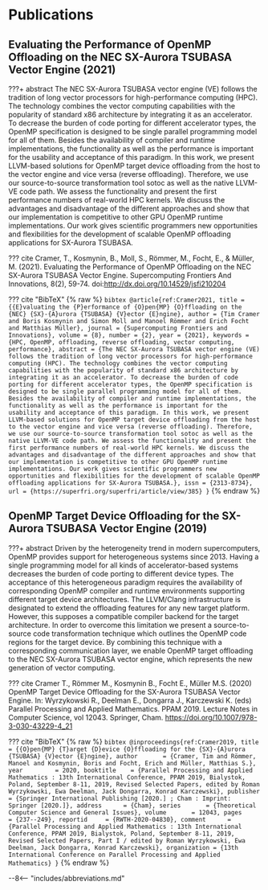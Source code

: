 # Publications

## Evaluating the Performance of OpenMP Offloading on the NEC SX-Aurora TSUBASA Vector Engine (2021)
???+ abstract
     The NEC SX-Aurora TSUBASA vector engine (VE) follows the tradition of long vector processors for high-performance computing (HPC). The technology combines the vector computing capabilities with the popularity of standard x86 architecture by integrating it as an accelerator. To decrease the burden of code porting for different accelerator types, the OpenMP specification is designed to be single parallel programming model for all of them. Besides the availability of compiler and runtime implementations, the functionality as well as the performance is important for the usability and acceptance of this paradigm. In this work, we present LLVM-based solutions for OpenMP target device offloading from the host to the vector engine and vice versa (reverse offloading). Therefore, we use our source-to-source transformation tool sotoc as well as the native LLVM-VE code path. We assess the functionality and present the first performance numbers of real-world HPC kernels. We discuss the advantages and disadvantage of the different approaches and show that our implementation is competitive to other GPU OpenMP runtime implementations. Our work gives scientific programmers new opportunities and flexibilities for the development of scalable OpenMP offloading applications for SX-Aurora TSUBASA.

??? cite
    Cramer, T., Kosmynin, B., Moll, S., Römmer, M., Focht, E., & Müller, M. (2021). Evaluating the Performance of OpenMP Offloading on the NEC SX-Aurora TSUBASA Vector Engine. Supercomputing Frontiers And Innovations, 8(2), 59-74. doi:http://dx.doi.org/10.14529/jsfi210204

??? cite "BibTeX"
    {% raw %}
    ``` bibtex
    @article{ref:Cramer2021,
    title = {{E}valuating the {P}erformance of {O}pen{MP} {O}ffloading on the {NEC} {SX}-{A}urora {TSUBASA} {V}ector {E}ngine},
    author = {Tim Cramer and Boris Kosmynin and Simon Moll and Manoel Römmer and Erich Focht and Matthias Müller},
    journal = {Supercomputing Frontiers and Innovations},
    volume = {8},
    number = {2},
    year = {2021},
    keywords = {HPC, OpenMP, offloading, reverse offloading, vector computing, performance},
    abstract = {The NEC SX-Aurora TSUBASA vector engine (VE) follows the tradition of long vector processors for high-performance computing (HPC). The technology combines the vector computing capabilities with the popularity of standard x86 architecture by integrating it as an accelerator. To decrease the burden of code porting for different accelerator types, the OpenMP specification is designed to be single parallel programming model for all of them. Besides the availability of compiler and runtime implementations, the functionality as well as the performance is important for the usability and acceptance of this paradigm. In this work, we present LLVM-based solutions for OpenMP target device offloading from the host to the vector engine and vice versa (reverse offloading). Therefore, we use our source-to-source transformation tool sotoc as well as the native LLVM-VE code path. We assess the functionality and present the first performance numbers of real-world HPC kernels. We discuss the advantages and disadvantage of the different approaches and show that our implementation is competitive to other GPU OpenMP runtime implementations. Our work gives scientific programmers new opportunities and flexibilities for the development of scalable OpenMP offloading applications for SX-Aurora TSUBASA.},
    issn = {2313-8734},
    url = {https://superfri.org/superfri/article/view/385}
    }
    ```
    {% endraw %}
## OpenMP Target Device Offloading for the SX-Aurora TSUBASA Vector Engine (2019)
???+ abstract
     Driven by the heterogeneity trend in modern supercomputers, OpenMP provides support for heterogeneous systems since 2013. Having a single programming model for all kinds of accelerator-based systems decreases the burden of code porting to different device types. The acceptance of this heterogeneous paradigm requires the availability of corresponding OpenMP compiler and runtime environments supporting different target device architectures. The LLVM/Clang infrastructure is designated to extend the offloading features for any new target platform. However, this supposes a compatible compiler backend for the target architecture. In order to overcome this limitation we present a source-to-source code transformation technique which outlines the OpenMP code regions for the target device. By combining this technique with a corresponding communication layer, we enable OpenMP target offloading to the NEC SX-Aurora TSUBASA vector engine, which represents the new generation of vector computing.

??? cite
    Cramer T., Römmer M., Kosmynin B., Focht E., Müller M.S. (2020) OpenMP Target Device Offloading for the SX-Aurora TSUBASA Vector Engine. In: Wyrzykowski R., Deelman E., Dongarra J., Karczewski K. (eds) Parallel Processing and Applied Mathematics. PPAM 2019. Lecture Notes in Computer Science, vol 12043. Springer, Cham. https://doi.org/10.1007/978-3-030-43229-4_21

??? cite "BibTeX"
    {% raw %}
    ``` bibtex
    @inproceedings{ref:Cramer2019,
    title        = {{O}pen{MP} {T}arget {D}evice {O}ffloading for the {SX}-{A}urora {TSUBASA} {V}ector {E}ngine},
    author       = {Cramer, Tim and Römmer, Manoel and Kosmynin, Boris and Focht, Erich and Müller, Matthias S.},
    year         = 2020,
    booktitle    = {Parallel Processing and Applied Mathematics : 13th International Conference, PPAM 2019, Bialystok, Poland, September 8-11, 2019, Revised Selected Papers, edited by Roman Wyrzykowski, Ewa Deelman, Jack Dongarra, Konrad Karczewski},
    publisher    = {Springer International Publishing [2020.] ; Cham : Imprint:	Springer [2020.]},
    address      = {Cham},
    series       = {Theoretical Computer Science and General Issues},
    volume       = 12043,
    pages        = {237--249},
    reportid     = {RWTH-2020-04830},
    comment      = {Parallel Processing and Applied Mathematics : 13th International Conference, PPAM 2019, Bialystok, Poland, September 8-11, 2019, Revised Selected Papers, Part I / edited by Roman Wyrzykowski, Ewa Deelman, Jack Dongarra, Konrad Karczewski},
    organization = {13th International Conference on Parallel Processing and Applied Mathematics}
    }
    ```
    {% endraw %}

--8<-- "includes/abbreviations.md"

